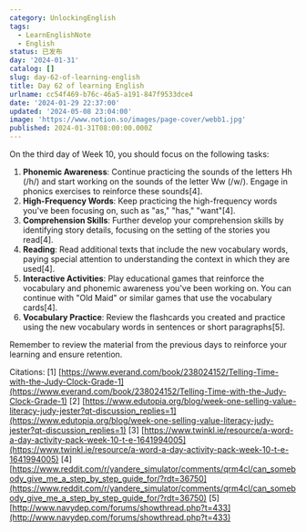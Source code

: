 ```yaml
---
category: UnlockingEnglish
tags:
  - LearnEnglishNote
  - English
status: 已发布
day: '2024-01-31'
catalog: []
slug: day-62-of-learning-english
title: Day 62 of learning English
urlname: cc54f469-b76c-46a5-a191-847f9533dce4
date: '2024-01-29 22:37:00'
updated: '2024-05-08 23:04:00'
image: 'https://www.notion.so/images/page-cover/webb1.jpg'
published: 2024-01-31T08:00:00.000Z
---
```


On the third day of Week 10, you should focus on the following tasks:

1. **Phonemic Awareness**: Continue practicing the sounds of the letters Hh (/h/) and start working on the sounds of the letter Ww (/w/). Engage in phonics exercises to reinforce these sounds[4].
2. **High-Frequency Words**: Keep practicing the high-frequency words you've been focusing on, such as "as," "has," "want"[4].
3. **Comprehension Skills**: Further develop your comprehension skills by identifying story details, focusing on the setting of the stories you read[4].
4. **Reading**: Read additional texts that include the new vocabulary words, paying special attention to understanding the context in which they are used[4].
5. **Interactive Activities**: Play educational games that reinforce the vocabulary and phonemic awareness you've been working on. You can continue with "Old Maid" or similar games that use the vocabulary cards[4].
6. **Vocabulary Practice**: Review the flashcards you created and practice using the new vocabulary words in sentences or short paragraphs[5].

Remember to review the material from the previous days to reinforce your learning and ensure retention.


Citations:
[1] [https://www.everand.com/book/238024152/Telling-Time-with-the-Judy-Clock-Grade-1](https://www.everand.com/book/238024152/Telling-Time-with-the-Judy-Clock-Grade-1)
[2] [https://www.edutopia.org/blog/week-one-selling-value-literacy-judy-jester?qt-discussion_replies=1](https://www.edutopia.org/blog/week-one-selling-value-literacy-judy-jester?qt-discussion_replies=1)
[3] [https://www.twinkl.ie/resource/a-word-a-day-activity-pack-week-10-t-e-1641994005](https://www.twinkl.ie/resource/a-word-a-day-activity-pack-week-10-t-e-1641994005)
[4] [https://www.reddit.com/r/yandere_simulator/comments/qrm4cl/can_somebody_give_me_a_step_by_step_guide_for/?rdt=36750](https://www.reddit.com/r/yandere_simulator/comments/qrm4cl/can_somebody_give_me_a_step_by_step_guide_for/?rdt=36750)
[5] [http://www.navydep.com/forums/showthread.php?t=433](http://www.navydep.com/forums/showthread.php?t=433)

